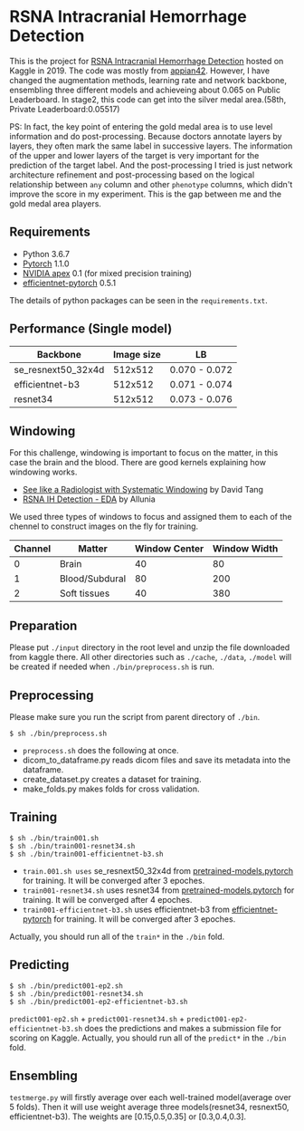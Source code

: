 # RSNA Intracranial Hemorrhage Detection

This is the project for [RSNA Intracranial Hemorrhage Detection](https://www.kaggle.com/c/rsna-intracranial-hemorrhage-detection) hosted on Kaggle in 2019. The code was mostly from [appian42](https://github.com/appian42/kaggle-rsna-intracranial-hemorrhage). However, I have changed the augmentation methods, learning rate and network backbone, ensembling three different models and achieveing about 0.065 on Public Leaderboard. In stage2, this code can get into the silver medal area.(58th, Private Leaderboard:0.05517)

PS: In fact, the key point of entering the gold medal area is to use level information and do post-processing. Because doctors annotate layers by layers, they often mark the same label in successive layers. The information of the upper and lower layers of the target is very important for the prediction of the target label. And the post-processing I tried is just network architecture refinement and post-processing based on the logical relationship between `any` column and other `phenotype` columns, which didn't improve the score in my experiment. This is the gap between me and the gold medal area players.

## Requirements

- Python 3.6.7
- [Pytorch](https://pytorch.org/) 1.1.0
- [NVIDIA apex](https://github.com/NVIDIA/apex) 0.1 (for mixed precision training)
- [efficientnet-pytorch](https://github.com/lukemelas/EfficientNet-PyTorch) 0.5.1

The details of python packages can be seen in the `requirements.txt`.

## Performance (Single model)

| Backbone | Image size | LB |
----|----|----
| se\_resnext50\_32x4d | 512x512 | 0.070 - 0.072 |
| efficientnet-b3 | 512x512 | 0.071 - 0.074 |
| resnet34 | 512x512 | 0.073 - 0.076 |

## Windowing

For this challenge, windowing is important to focus on the matter, in this case the brain and the blood. There are good kernels explaining how windowing works.

- [See like a Radiologist with Systematic Windowing](https://www.kaggle.com/dcstang/see-like-a-radiologist-with-systematic-windowing) by David Tang
- [RSNA IH Detection - EDA](https://www.kaggle.com/allunia/rsna-ih-detection-eda) by Allunia

We used three types of windows to focus and assigned them to each of the chennel to construct images on the fly for training.

| Channel | Matter | Window Center | Window Width |
----------|--------|---------------|---------------
| 0 | Brain | 40 | 80 |
| 1 | Blood/Subdural | 80 | 200 |
| 2 | Soft tissues | 40 | 380 |


## Preparation

Please put `./input` directory in the root level and unzip the file downloaded from kaggle there. All other directories such as `./cache`, `./data`, `./model` will be created if needed when `./bin/preprocess.sh` is run.


## Preprocessing

Please make sure you run the script from parent directory of `./bin`.

~~~
$ sh ./bin/preprocess.sh
~~~

- `preprocess.sh` does the following at once.
- dicom_to_dataframe.py reads dicom files and save its metadata into the dataframe. 
- create_dataset.py creates a dataset for training.
- make_folds.py makes folds for cross validation. 


## Training

~~~
$ sh ./bin/train001.sh
$ sh ./bin/train001-resnet34.sh 
$ sh ./bin/train001-efficientnet-b3.sh
~~~

- `train.001.sh uses` se\_resnext50\_32x4d from [pretrained-models.pytorch](https://github.com/Cadene/pretrained-models.pytorch) for training. It will be converged after 3 epoches.
- `train001-resnet34.sh` uses resnet34 from [pretrained-models.pytorch](https://github.com/Cadene/pretrained-models.pytorch) for training. It will be converged after 4 epoches.
- `train001-efficientnet-b3.sh` uses efficientnet-b3 from [efficientnet-pytorch](https://github.com/lukemelas/EfficientNet-PyTorch) for training. It will be converged after 3 epoches.

Actually, you should run all of the `train*` in the `./bin` fold.

## Predicting

~~~
$ sh ./bin/predict001-ep2.sh
$ sh ./bin/predict001-resnet34.sh
$ sh ./bin/predict001-ep2-efficientnet-b3.sh
~~~

 `predict001-ep2.sh` + `predict001-resnet34.sh` + `predict001-ep2-efficientnet-b3.sh` does the predictions and makes a submission file for scoring on Kaggle. Actually, you should run all of the `predict*` in the `./bin` fold.

## Ensembling

`testmerge.py` will firstly average over each well-trained model(average over 5 folds). Then it will use weight average three models(resnet34, resnext50, efficientnet-b3). The weights are [0.15,0.5,0.35] or [0.3,0.4,0.3].
